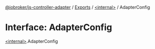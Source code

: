 [@iobroker/js-controller-adapter](../README.md) / [Exports](../modules.md) / [\<internal\>](../modules/internal_.md) / AdapterConfig

# Interface: AdapterConfig

[\<internal\>](../modules/internal_.md).AdapterConfig
